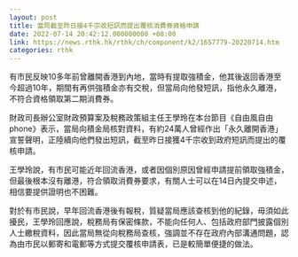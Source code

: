 ```yaml
---
layout: post
title: 當局截至昨日接4千宗收短訊而提出覆核消費券資格申請
date: 2022-07-14 20:42:12.000000000 +08:00
link: https://news.rthk.hk/rthk/ch/component/k2/1657779-20220714.htm
categories: rthk
---
```


有市民反映10多年前曾離開香港到內地，當時有提取強積金，他其後返回香港至今超過10年，期間有再供強積金亦有交稅，但當局向他發短訊，指他永久離港，不符合資格領取第二期消費券。

財政司長辦公室財政預算案及稅務政策組主任王學玲在本台節目《自由風自由phone》表示，當局向積金局核對資料，有約24萬人曾經作出「永久離開香港」宣誓聲明，正陸續向他們發出短訊，截至昨日接獲4千宗收到政府短訊而提出的覆核申請。

王學玲說，有市民可能近年回流香港，或者因個別原因曾經申請提前領取強積金，但最後根本沒有離港，符合領取消費券要求，有關人士可以在14日內提交申述，相信要提供證明也不困難。

對於有市民說，早年回流香港後有報稅，質疑當局應該查核到他的紀錄，毋須如此擾民，王學玲回應說，稅務局有保密條款，不能向任何人、包括政府部門披露個別人士繳稅資料，因此當局無從向稅務局查核，強調並不存在政府內部溝通問題，認為由市民以郵寄和電郵等方式提交覆核申請表，已是較簡單便捷的做法。
